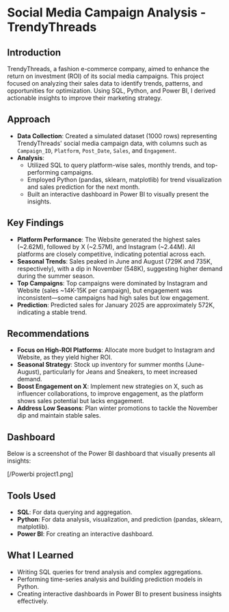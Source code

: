 # Social Media Campaign Analysis - TrendyThreads

## Introduction
TrendyThreads, a fashion e-commerce company, aimed to enhance the return on investment (ROI) of its social media campaigns. This project focused on analyzing their sales data to identify trends, patterns, and opportunities for optimization. Using SQL, Python, and Power BI, I derived actionable insights to improve their marketing strategy.

## Approach
- **Data Collection**: Created a simulated dataset (1000 rows) representing TrendyThreads' social media campaign data, with columns such as `Campaign_ID`, `Platform`, `Post_Date`, `Sales`, and `Engagement`.
- **Analysis**:
  - Utilized SQL to query platform-wise sales, monthly trends, and top-performing campaigns.
  - Employed Python (pandas, sklearn, matplotlib) for trend visualization and sales prediction for the next month.
  - Built an interactive dashboard in Power BI to visually present the insights.

## Key Findings
- **Platform Performance**: The Website generated the highest sales (~2.62M), followed by X (~2.57M), and Instagram (~2.44M). All platforms are closely competitive, indicating potential across each.
- **Seasonal Trends**: Sales peaked in June and August (729K and 735K, respectively), with a dip in November (548K), suggesting higher demand during the summer season.
- **Top Campaigns**: Top campaigns were dominated by Instagram and Website (sales ~14K-15K per campaign), but engagement was inconsistent—some campaigns had high sales but low engagement.
- **Prediction**: Predicted sales for January 2025 are approximately 572K, indicating a stable trend.

## Recommendations
- **Focus on High-ROI Platforms**: Allocate more budget to Instagram and Website, as they yield higher ROI.
- **Seasonal Strategy**: Stock up inventory for summer months (June-August), particularly for Jeans and Sneakers, to meet increased demand.
- **Boost Engagement on X**: Implement new strategies on X, such as influencer collaborations, to improve engagement, as the platform shows sales potential but lacks engagement.
- **Address Low Seasons**: Plan winter promotions to tackle the November dip and maintain stable sales.

## Dashboard
Below is a screenshot of the Power BI dashboard that visually presents all insights:

[/Powerbi project1.png]

## Tools Used
- **SQL**: For data querying and aggregation.
- **Python**: For data analysis, visualization, and prediction (pandas, sklearn, matplotlib).
- **Power BI**: For creating an interactive dashboard.

## What I Learned
- Writing SQL queries for trend analysis and complex aggregations.
- Performing time-series analysis and building prediction models in Python.
- Creating interactive dashboards in Power BI to present business insights effectively.
